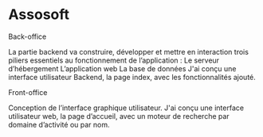 # Assosoft
Back-office

La partie backend va construire, développer et mettre en interaction trois piliers essentiels au fonctionnement de l’application :
    Le serveur d’hébergement
    L’application web
    La base de données
J'ai conçu une interface utilisateur Backend, la page index, avec les fonctionnalités ajouté.

Front-office

Conception de l’interface graphique utilisateur.
J'ai conçu une interface utilisateur web, la page d’accueil, avec un moteur de recherche par domaine d’activité ou par nom. 
